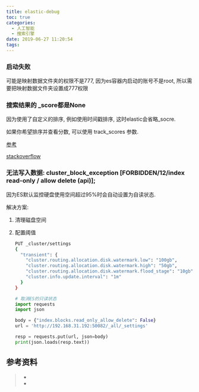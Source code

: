 ```yaml
---
title: elastic-debug
toc: true
categories:
  - 人工智能
  - 搜索引擎
date: 2019-06-27 11:20:54
tags:
---
```






### 启动失败

可能是映射数据文件夹的权限不是777, 因为es容器内启动的账号不是root, 所以需要把映射数据文件夹设置成777权限



### 搜索结果的 _score都是None

因为使用了自定义的排序, 例如使用时间戳排序, 这时elastic会省略_socre.

如果你希望排序并查看分数, 可以使用 track_scores 参数.

[参考](https://www.elastic.co/guide/en/elasticsearch/guide/current/_sorting.html )

[stackoverflow](https://stackoverflow.com/questions/41301691/getting-score-null-in-elastic-search)





### 无法写入数据: cluster_block_exception [FORBIDDEN/12/index read-only / allow delete (api)];

因为ES默认监控硬盘使用空间超过95%时会自动设置为自读状态.

解决方案:

1. 清理磁盘空间

2. 配置阈值

   ```bash
   PUT _cluster/settings
   {
     "transient": {
       "cluster.routing.allocation.disk.watermark.low": "100gb",
       "cluster.routing.allocation.disk.watermark.high": "50gb",
       "cluster.routing.allocation.disk.watermark.flood_stage": "10gb",
       "cluster.info.update.interval": "1m"
     }
   }
   ```

   ```python
   # 取消ES的只读状态
   import requests
   import json
   
   body = {"index.blocks.read_only_allow_delete": False}
   url = 'http://192.168.31.192:50082/_all/_settings'
   
   resp = requests.put(url, json=body)
   print(json.loads(resp.text))
   ```
   
   





## 参考资料
> - []()
> - []()
